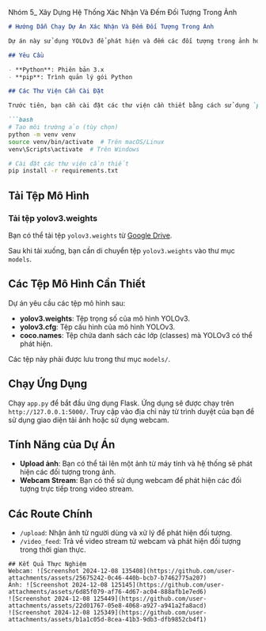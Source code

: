 Nhóm 5_ Xây Dựng Hệ Thống Xác Nhận Và Đếm Đối Tượng Trong Ảnh

```markdown
# Hướng Dẫn Chạy Dự Án Xác Nhận Và Đếm Đối Tượng Trong Ảnh

Dự án này sử dụng YOLOv3 để phát hiện và đếm các đối tượng trong ảnh hoặc video trực tiếp từ webcam. Dưới đây là hướng dẫn để bạn cài đặt và chạy ứng dụng.

## Yêu Cầu

- **Python**: Phiên bản 3.x
- **pip**: Trình quản lý gói Python

## Các Thư Viện Cần Cài Đặt

Trước tiên, bạn cần cài đặt các thư viện cần thiết bằng cách sử dụng `pip`. Tạo môi trường ảo (khuyến nghị) và cài đặt các thư viện:

```bash
# Tạo môi trường ảo (tùy chọn)
python -m venv venv
source venv/bin/activate  # Trên macOS/Linux
venv\Scripts\activate  # Trên Windows

# Cài đặt các thư viện cần thiết
pip install -r requirements.txt
```

## Tải Tệp Mô Hình

### Tải tệp yolov3.weights

Bạn có thể tải tệp `yolov3.weights` từ [Google Drive](https://drive.google.com/file/d/1sQdE6-FVvViYUkpyMbEdTb_Wle-MxrZO/view?usp=sharing). 

Sau khi tải xuống, bạn cần di chuyển tệp `yolov3.weights` vào thư mục `models`.

## Các Tệp Mô Hình Cần Thiết

Dự án yêu cầu các tệp mô hình sau:

- **yolov3.weights**: Tệp trọng số của mô hình YOLOv3.
- **yolov3.cfg**: Tệp cấu hình của mô hình YOLOv3.
- **coco.names**: Tệp chứa danh sách các lớp (classes) mà YOLOv3 có thể phát hiện.

Các tệp này phải được lưu trong thư mục `models/`.

## Chạy Ứng Dụng

Chạy `app.py` để bắt đầu ứng dụng Flask. Ứng dụng sẽ được chạy trên `http://127.0.0.1:5000/`. Truy cập vào địa chỉ này từ trình duyệt của bạn để sử dụng giao diện tải ảnh hoặc sử dụng webcam.

## Tính Năng của Dự Án

- **Upload ảnh**: Bạn có thể tải lên một ảnh từ máy tính và hệ thống sẽ phát hiện các đối tượng trong ảnh.
- **Webcam Stream**: Bạn có thể sử dụng webcam để phát hiện các đối tượng trực tiếp trong video stream.

## Các Route Chính

- `/upload`: Nhận ảnh từ người dùng và xử lý để phát hiện đối tượng.
- `/video_feed`: Trả về video stream từ webcam và phát hiện đối tượng trong thời gian thực.
```
## Kết Quả Thực Nghiệm
Webcam: ![Screenshot 2024-12-08 135408](https://github.com/user-attachments/assets/25675242-0c46-440b-bcb7-b7462775a207)
Ảnh: ![Screenshot 2024-12-08 125145](https://github.com/user-attachments/assets/6d85f079-af76-4d67-ac04-888afb1e7ed6)
![Screenshot 2024-12-08 125449](https://github.com/user-attachments/assets/22d01767-05e8-4068-a927-a941a2fa8acd)
![Screenshot 2024-12-08 125349](https://github.com/user-attachments/assets/b1a1c05d-8cea-41b3-9db3-dfb9852cb4f1)

